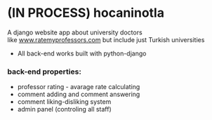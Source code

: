 # (IN PROCESS) hocaninotla
A django website app about university doctors<Br>
like www.ratemyprofessors.com but include just Turkish universities

- All back-end works built with python-django

### back-end properties:
- professor rating - avarage rate calculating
- comment adding and comment answering
- comment liking-disliking system
- admin panel (controling all staff)
